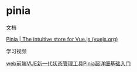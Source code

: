 # pinia

文档

[Pinia | The intuitive store for Vue.js (vuejs.org)](https://pinia.vuejs.org/zh/)

学习视频

[web前端VUE新一代状态管理工具Pinia超详细基础入门](https://www.bilibili.com/video/BV1rM411n7Uz?vd_source=12fc5d6bbeee64187fd649645140cb8d)

